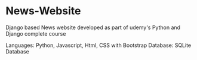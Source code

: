 # News-Website
Django based News website developed as part of udemy's Python and Django complete course

Languages: Python, Javascript, Html, CSS with Bootstrap
Database: SQLite Database
